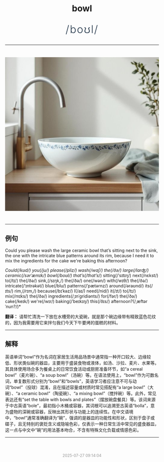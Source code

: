 <div align="center">

# bowl

<div style="margin: 30px 0;">
<h1 style="font-size: 2.5em; font-weight: 300; letter-spacing: 2px; margin: 0; color: #2c3e50;">
/boʊl/
</h1>
</div>

</div>

---

<div align="center" style="margin: 40px 0;">

![bowl](images/bowl.png)

</div>

---

## 例句

Could you please wash the large ceramic bowl that’s sitting next to the sink, the one with the intricate blue patterns around its rim, because I need it to mix the ingredients for the cake we're baking this afternoon?

*Could(/kʊd/) you(/ju/) please(/pliz/) wash(/wɑʃ/) the(/ðə/) large(/lɑrʤ/) ceramic(/sərˈæmɪk/) bowl(/boʊl/) that’s(/that’s*/) sitting(/ˈsɪtɪŋ/) next(/nɛkst/) to(/tɪ/) the(/ðə/) sink,(/sɪŋk,/) the(/ðə/) one(/wən/) with(/wɪθ/) the(/ðə/) intricate(/ˈɪntrəkət/) blue(/blu/) patterns(/ˈpætərnz/) around(/əraʊnd/) its(/ɪts/) rim,(/rɪm,/) because(/bɪˈkəz/) I(/aɪ/) need(/nid/) it(/ɪt/) to(/tɪ/) mix(/mɪks/) the(/ðə/) ingredients(/ˌɪnˈgridiənts/) for(/fər/) the(/ðə/) cake(/keɪk/) we're(/wɪr/) baking(/ˈbeɪkɪŋ/) this(/ðɪs/) afternoon?(/ˌæftərˈnun?/)*

**翻译：** 请帮忙清洗一下放在水槽旁的大瓷碗，就是那个碗边缘带有精致蓝色花纹的，因为我需要用它来拌匀我们今天下午要烤的蛋糕的材料。

---

## 解释

英语单词“bowl”作为名词在家居生活用品场景中通常指一种开口较大、边缘较低、形状类似碗的器皿，主要用于盛装食物或液体，如汤、沙拉、麦片、水果等。其具体使用场合多为餐桌上的日常饮食活动或厨房准备环节，如“a cereal bowl”（麦片碗）、“a soup bowl”（汤碗）等。在语法使用上，“bowl”作为可数名词，单复数形式分别为“bowl”和“bowls”，英语学习者应注意不可与动词“bowl”（投球）混淆，且在描述容量或材质时常见搭配有“a large bowl”（大碗）、“a ceramic bowl”（陶瓷碗）、“a mixing bowl”（搅拌碗）等。此外，常见表达还有“set the table with bowls and plates”（摆放碗盘餐具）等。该词来源于中古英语“bole”，最初指小木桶或容器，其词根可以追溯至古英语“bolla”，意为盛物的深碗或容器，反映出其形状与功能上的连续性。在中文语境中，“bowl”通常准确翻译为“碗”，强调的是器皿的功能性和形状，区别于盘子或碟子，且无特别的褒贬含义或隐喻色彩，仅表示一种日常生活中常见的盛食器皿，这一点与中文中“碗”的用法基本吻合，不含有特殊文化负载或情感色彩。


---

<div align="center" style="margin-top: 50px;">
<small style="color: #999; font-size: 0.9em;">2025-07-27 09:14:04</small>
</div>
